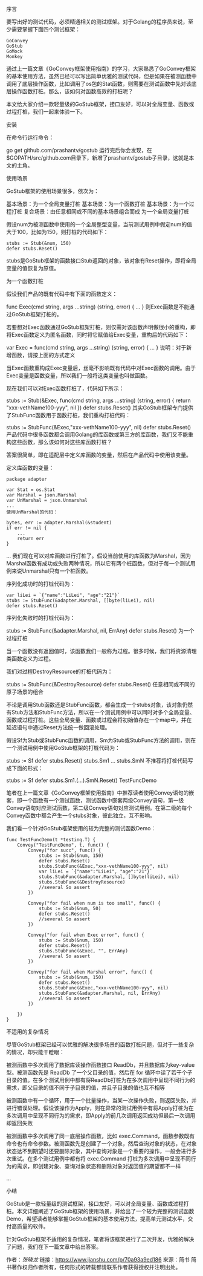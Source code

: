 序言

要写出好的测试代码，必须精通相关的测试框架。对于Golang的程序员来说，至少需要掌握下面四个测试框架：
```
GoConvey
GoStub
GoMock
Monkey
```
通过上一篇文章《GoConvey框架使用指南》的学习，大家熟悉了GoConvey框架的基本使用方法，虽然已经可以写出简单优雅的测试代码，但是如果在被测函数中调用了底层操作函数，比如调用了os包的Stat函数，则需要在测试函数中先对该底层操作函数打桩。那么，该如何对函数高效的打桩呢？

本文给大家介绍一款轻量级的GoStub框架，接口友好，可以对全局变量、函数或过程打桩，我们一起来体验一下。

安装

在命令行运行命令：

go get github.com/prashantv/gostub
运行完后你会发现，在$GOPATH/src/github.com目录下，新增了prashantv/gostub子目录，这就是本文的主角。

使用场景

GoStub框架的使用场景很多，依次为：

基本场景：为一个全局变量打桩
基本场景：为一个函数打桩
基本场景：为一个过程打桩
复合场景：由任意相同或不同的基本场景组合而成
为一个全局变量打桩

假设num为被测函数中使用的一个全局整型变量，当前测试用例中假定num的值大于100，比如为150，则打桩的代码如下：
```
stubs := Stub(&num, 150)
defer stubs.Reset()
```
stubs是GoStub框架的函数接口Stub返回的对象，该对象有Reset操作，即将全局变量的值恢复为原值。

为一个函数打桩

假设我们产品的既有代码中有下面的函数定义：

func Exec(cmd string, args ...string) (string, error) {
    ...
}
则Exec函数是不能通过GoStub框架打桩的。

若要想对Exec函数通过GoStub框架打桩，则仅需对该函数声明做很小的重构，即将Exec函数定义为匿名函数，同时将它赋值给Exec变量，重构后的代码如下：

var Exec = func(cmd string, args ...string) (string, error) {
    ...
}
说明：对于新增函数，请按上面的方式定义

当Exec函数重构成Exec变量后，丝毫不影响既有代码中对Exec函数的调用。由于Exec变量是函数变量，所以我们一般将这类变量也叫做函数。

现在我们可以对Exec函数打桩了，代码如下所示：

stubs := Stub(&Exec, func(cmd string, args ...string) (string, error) {
            return "xxx-vethName100-yyy", nil
})
defer stubs.Reset()
其实GoStub框架专门提供了StubFunc函数用于函数打桩，我们重构打桩代码：

stubs := StubFunc(&Exec,"xxx-vethName100-yyy", nil)
defer stubs.Reset()
产品代码中很多函数都会调用Golang的库函数或第三方的库函数，我们又不能重构这些函数，那么该如何对这些库函数打桩？

答案很简单，即在适配层中定义库函数的变量，然后在产品代码中使用该变量。

定义库函数的变量：
```
package adapter

var Stat = os.Stat
var Marshal = json.Marshal
var UnMarshal = json.Unmarshal
...
使用UnMarshal的代码：

bytes, err := adapter.Marshal(&student)
if err != nil {
    ...
    return err
}
```
...
我们现在可以对库函数进行打桩了。假设当前使用的库函数为Marshal，因为Marshal函数有成功或失败两种情况，所以它有两个桩函数，但对于每一个测试用例来说Unmarshal只有一个桩函数。

序列化成功时的打桩代码为：
```
var liLei = `{"name":"LiLei", "age":"21"}`
stubs := StubFunc(&adapter.Marshal, []byte(liLei), nil)
defer stubs.Reset()
```
序列化失败时的打桩代码为：

stubs := StubFunc(&adapter.Marshal, nil, ErrAny)
defer stubs.Reset()
为一个过程打桩

当一个函数没有返回值时，该函数我们一般称为过程。很多时候，我们将资源清理类函数定义为过程。

我们对过程DestroyResource的打桩代码为：

stubs := StubFunc(&DestroyResource)
defer stubs.Reset()
任意相同或不同的原子场景的组合

不论是调用Stub函数还是StubFunc函数，都会生成一个stubs对象，该对象仍然有Stub方法和StubFunc方法，所以在一个测试用例中可以同时对多个全局变量、函数或过程打桩。这些全局变量、函数或过程会将初始值存在一个map中，并在延迟语句中通过Reset方法统一做回滚处理。

假设Sf为Stub或StubFunc函数的调用，Sm为Stub或StubFunc方法的调用，则在一个测试用例中使用GoStub框架的打桩代码为：

stubs := Sf
defer stubs.Reset()
stubs.Sm1
...
stubs.SmN
不推荐将打桩代码写成下面的形式：

stubs := Sf
defer stubs.Sm1.(...).SmN.Reset()
TestFuncDemo

笔者在上一篇文章《GoConvey框架使用指南》中推荐读者使用Convey语句的嵌套，即一个函数有一个测试函数，测试函数中嵌套两级Convey语句，第一级Convey语句对应测试函数，第二级Convey语句对应测试用例。在第二级的每个Convey函数中都会产生一个stubs对象，彼此独立，互不影响。

我们看一个针对GoStub框架使用的较为完整的测试函数Demo：
```
func TestFuncDemo(t *testing.T) {
    Convey("TestFuncDemo", t, func() {
        Convey("for succ", func() {
            stubs := Stub(&num, 150)
            defer stubs.Reset()
            stubs.StubFunc(&Exec,"xxx-vethName100-yyy", nil)
            var liLei = `{"name":"LiLei", "age":"21"}`
            stubs.StubFunc(&adapter.Marshal, []byte(liLei), nil)
            stubs.StubFunc(&DestroyResource)
            //several So assert
        })

        Convey("for fail when num is too small", func() {
            stubs := Stub(&num, 50)
            defer stubs.Reset()
            //several So assert
        })

        Convey("for fail when Exec error", func() {
            stubs := Stub(&num, 150)
            defer stubs.Reset()
            stubs.StubFunc(&Exec, "", ErrAny)
            //several So assert
        })

        Convey("for fail when Marshal error", func() {
            stubs := Stub(&num, 150)
            defer stubs.Reset()
            stubs.StubFunc(&Exec,"xxx-vethName100-yyy", nil)
            stubs.StubFunc(&adapter.Marshal, nil, ErrAny)
            //several So assert
        })

    })
}
```
不适用的复杂情况

尽管GoStub框架已经可以优雅的解决很多场景的函数打桩问题，但对于一些复杂的情况，却只能干瞪眼：

被测函数中多次调用了数据库读操作函数接口 ReadDb，并且数据库为key-value型。被测函数先是 ReadDb 了一个父目录的值，然后在 for 循环中读了若干个子目录的值。在多个测试用例中都有将ReadDb打桩为在多次调用中呈现不同行为的需求，即父目录的值不同于子目录的值，并且子目录的值也互不相等

被测函数中有一个循环，用于一个批量操作，当某一次操作失败，则返回失败，并进行错误处理。假设该操作为Apply，则在异常的测试用例中有将Apply打桩为在多次调用中呈现不同行为的需求，即Apply的前几次调用返回成功但最后一次调用却返回失败

被测函数中多次调用了同一底层操作函数，比如 exec.Command，函数参数既有命令也有命令参数。被测函数先是创建了一个对象，然后查询对象的状态，在对象状态达不到期望时还要删除对象，其中查询对象是一个重要的操作，一般会进行多次重试。在多个测试用例中都有将 exec.Command 打桩为多次调用中呈现不同行为的需求，即创建对象、查询对象状态和删除对象对返回值的期望都不一样

...

小结

GoStub是一款轻量级的测试框架，接口友好，可以对全局变量、函数或过程打桩。本文详细阐述了GoStub框架的使用场景，并给出了一个较为完整的测试函数Demo，希望读者能够掌握GoStub框架的基本使用方法，提高单元测试水平，交付高质量的软件。

针对GoStub框架不适用的复杂情况，笔者将该框架进行了二次开发，优雅的解决了问题，我们在下一篇文章中给出答案。

作者：_张晓龙_
链接：https://www.jianshu.com/p/70a93a9ed186
來源：简书
简书著作权归作者所有，任何形式的转载都请联系作者获得授权并注明出处。
